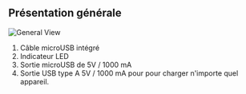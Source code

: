 ## Présentation générale

![General View](http://static.energysistem.com/images/manuals/42252/55d33dfb68f59.jpg)

1.	Câble microUSB intégré
2.	Indicateur LED
3.	Sortie microUSB de 5V / 1000 mA
4.	Sortie USB type A 5V / 1000 mA pour pour charger n'importe quel appareil.



